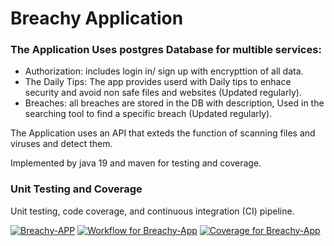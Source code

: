 # Breachy Application
### The Application Uses postgres Database for multible services:
 - Authorization: includes login in/ sign up with encrypttion of all data.
 - The Daily Tips: The app provides userd with Daily tips to enhace security and avoid non safe files and websites (Updated regularly).
 - Breaches: all breaches are stored in the DB with description, Used in the searching tool to find a specific breach (Updated regularly).
 
 The Application uses an API that exteds the function of scanning files and viruses and detect them.
 
 Implemented by java 19 and maven for testing and coverage.

### Unit Testing and Coverage 
Unit testing, code coverage, and continuous integration (CI) pipeline.

[![Breachy-APP](https://circleci.com/gh/Breachy-APP/BreachyApp.svg?style=svg)](https://app.circleci.com/pipelines/github/Breachy-APP/BreachyApp)
[![Workflow for Breachy-App](https://github.com/Breachy-APP/BreachyApp/actions/workflows/main.yml/badge.svg?branch=main)](https://github.com/Breachy-APP/BreachyApp/actions/workflows/main.yml) [![Coverage for Breachy-App](https://img.shields.io/badge/Coverage-82%25-green)](https://raw.githubusercontent.com/Breachy-APP/BreachyApp/main/IntelliJ%20IDEA%20coverage.png)
